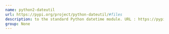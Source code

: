 ```yaml
---
name: python2-dateutil
url: https://pypi.org/project/python-dateutil/#files
description: to the standard Python datetime module. URL : https://pypi.org/project/python-dateutil/#files Groups : None
group: None
---
```

